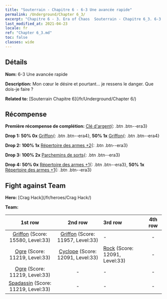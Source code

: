 ```yaml
---
title: "Souterrain - Chapitre 6 - 6-3 Une avancée rapide"
permalink: /Underground/Chapter 6_3/
excerpt: "Chapitre 6 - 3. Era of Chaos  Souterrain - Chapitre 6_3. 6-3 Une avancée rapide"
last_modified_at: 2021-04-23
locale: fr
ref: "Chapter 6_3.md"
toc: false
classes: wide
---
```


## Détails

 **Nom:** 6-3 Une avancée rapide

 **Description:** Mon cœur le désire et pourtant... je ressens le danger. Que dois-je faire ?

 **Related to:** [Souterrain Chapitre 6](/fr/Underground/Chapter 6/)

## Récompense

 **Première récompense de complétion:** [Clé d'argent](/ItemsFR/con_693/){: .btn .btn--era3}

 **Drop 1:** **50% 0x** [Griffon](/ItemsFR/unt_192/){: .btn .btn--era4}, **50% 1x** [Griffon](/ItemsFR/unt_192/){: .btn .btn--era4}

 **Drop 2:** **100% 1x** [Répertoire des armes +2](/ItemsFR/mat_32/){: .btn .btn--era3}

 **Drop 3:** **100% 2x** [Parchemins de sorts](/ItemsFR/con_694/){: .btn .btn--era3}

 **Drop 4:** **50% 0x** [Répertoire des armes +1](/ItemsFR/mat_25/){: .btn .btn--era3}, **50% 1x** [Répertoire des armes +1](/ItemsFR/mat_25/){: .btn .btn--era3}


## Fight against Team
 **Hero:** [Crag Hack](/fr/heroes/Crag Hack/)

 **Team:**


  | 1st row | 2nd row | 3rd row | 4th row |
  |:----:|:----:|:----|:----:|
  | [Griffon](/fr/units/Griffin/) (Score: 15580, Level:33)  | [Griffon](/fr/units/Griffin/) (Score: 11957, Level:33)  | - | - |
  | [Ogre](/fr/units/Ogre/) (Score: 11219, Level:33)  | [Cyclope](/fr/units/Cyclops/) (Score: 12091, Level:33)  | [Rock](/fr/units/Roc/) (Score: 12091, Level:33)  | - |
  | [Ogre](/fr/units/Ogre/) (Score: 11219, Level:33)  | - | - | - |
  | [Spadassin](/fr/units/Swordsman/) (Score: 11219, Level:33)  | - | - | - |


